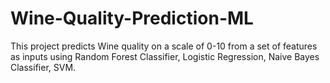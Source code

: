 # Wine-Quality-Prediction-ML
This project predicts Wine quality on a scale of 0-10 from a set of features as inputs using Random Forest Classifier, Logistic Regression, Naive Bayes Classifier, SVM.
